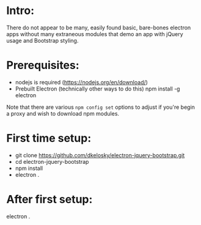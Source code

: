 Intro:
======
There do not appear to be many, easily found basic, bare-bones electron apps without many extraneous modules that demo an app
with jQuery usage and Bootstrap styling.  

Prerequisites:
==============
* nodejs is required (https://nodejs.org/en/download/)
* Prebuilt Electron (technically other ways to do this)
  npm install -g electron 

Note that there are various `npm config set` options to adjust if you're begin a proxy and wish to download npm modules.

First time setup:
=================
* git clone https://github.com/dkelosky/electron-jquery-bootstrap.git
* cd electron-jquery-bootstrap
* npm install 
* electron .

After first setup:
==================
electron . 
